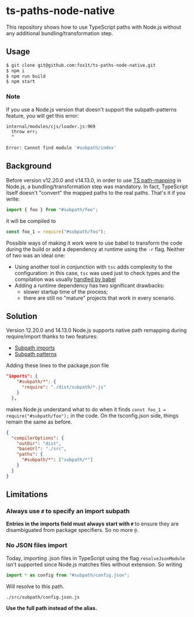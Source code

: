 # ts-paths-node-native

This repository shows how to use TypeScript paths with Node.js without any additional bundling/transformation step.

## Usage

```bash
$ git clone git@github.com:fox1t/ts-paths-node-native.git
$ npm i
$ npm run build
$ npm start
```

### Note

If you use a Node.js version that doesn't support the subpath-patterns feature, you will get this error:

```bash
internal/modules/cjs/loader.js:969
  throw err;
  ^

Error: Cannot find module '#subpath/index'
```

## Background

Before version v12.20.0 and v14.13.0, in order to use [TS path-mapping](https://www.typescriptlang.org/docs/handbook/module-resolution.html#path-mapping) in Node.js, a bundling/transformation step was mandatory. In fact, TypeScript itself doesn't "convert" the mapped paths to the real paths. That's it if you write:

```ts
import { foo } from "#subpath/foo";
```

it will be compiled to

```js
const foo_1 = require("#subpath/foo");
```

Possible ways of making it work were to use babel to transform the code during the build or add a dependency at runtime using the `-r` flag. Neither of two was an ideal one:

- Using another tool in conjunction with `tsc` adds complexity to the configuration: in this case, `tsc` was used just to check types and the compilation was usually [handled by babel](https://www.typescriptlang.org/docs/handbook/babel-with-typescript.html)
- Adding a runtime dependency has two significant drawbacks:
  - slower startup time of the process;
  - there are still no "mature" projects that work in every scenario.

## Solution

Version 12.20.0 and 14.13.0 Node.js supports native path remapping during require/import thanks to two features:

- [Subpath imports](https://nodejs.org/api/packages.html#packages_subpath_imports)
- [Subpath patterns](https://nodejs.org/api/packages.html#packages_subpath_patterns)

Adding these lines to the package.json file

```json
"imports": {
    "#subpath/*": {
      "require": "./dist/subpath/*.js"
    }
  },
```

makes Node.js understand what to do when it finds `const foo_1 = require("#subpath/foo");` in the code.
On the tsconfig.json side, things remain the same as before.

```json
{
  "compilerOptions": {
    "outDir": "dist",
    "baseUrl": "./src",
    "paths": {
      "#subpath/*": ["subpath/*"]
    }
  }
}
```

## Limitations

### Always use `#` to specify an import subpath

**Entries in the imports field must always start with `#`** to ensure they are disambiguated from package specifiers. So no more `@`.

### No JSON files import

Today, importing .json files in TypeScript using the flag `resolveJsonModule` isn't supported since Node.js matches files without extension. So writing

```ts
import * as config from "#subpath/config.json";
```

Will resolve to this path.

```bash
./src/subpath/config.json.js
```

**Use the full path instead of the alias.**
